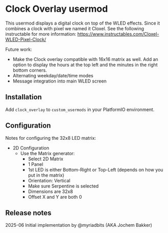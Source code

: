# Clock Overlay usermod

This usermod displays a digital clock on top of the WLED effects. Since it combines a clock with pixel we named it Cloxel.
See the following instructable for more information:
https://www.instructables.com/Cloxel-WLED-Pixel-Clock/

Future work:
- Make the Clock overlay compatible with 16x16 matrix as well. Add an option to display the hours at the top left and the minutes in the right bottom corners.
- Alternating weekday/date/time modes
- Message integration into main WLED screen 

## Installation 

Add `clock_overlay` to `custom_usermods` in your PlatformIO environment.

## Configuration

Notes for configuring the 32x8 LED matrix:
- 2D Configuration 
    - Use the Matrix generator:
        - Select 2D Matrix
        - 1 Panel
        - 1st LED is either Bottom-Right or Top-Left (depends on how you put in the matrix)
        - Orientation: Vertical
        - Make sure Serpentine is selected
        - Dimensions are 32x8
        - Offset X and Y are both 0

## Release notes

2025-06 Initial implementation by @myriadbits (AKA Jochem Bakker)
